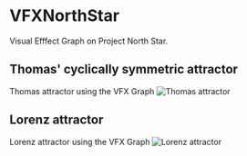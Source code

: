 # VFXNorthStar
Visual Efffect Graph on Project North Star.

## Thomas' cyclically symmetric attractor
Thomas attractor using the VFX Graph
![Thomas attractor](./images/thomas_attractor.gif)

## Lorenz attractor
Lorenz attractor using the VFX Graph
![Lorenz attractor](./images/lorenz_attractor.gif)

